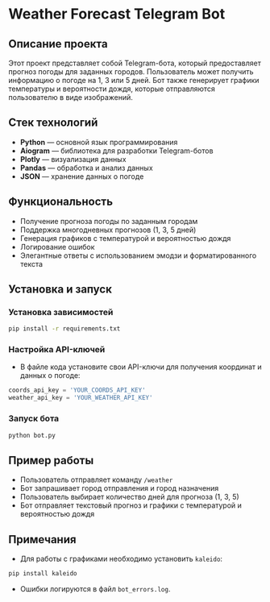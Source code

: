 # Weather Forecast Telegram Bot

## Описание проекта
Этот проект представляет собой Telegram-бота, который предоставляет прогноз погоды для заданных городов. Пользователь может получить информацию о погоде на 1, 3 или 5 дней. Бот также генерирует графики температуры и вероятности дождя, которые отправляются пользователю в виде изображений.

## Стек технологий
- **Python** — основной язык программирования
- **Aiogram** — библиотека для разработки Telegram-ботов
- **Plotly** — визуализация данных
- **Pandas** — обработка и анализ данных
- **JSON** — хранение данных о погоде

## Функциональность
- Получение прогноза погоды по заданным городам
- Поддержка многодневных прогнозов (1, 3, 5 дней)
- Генерация графиков с температурой и вероятностью дождя
- Логирование ошибок
- Элегантные ответы с использованием эмодзи и форматированного текста

## Установка и запуск
### Установка зависимостей
```bash
pip install -r requirements.txt
```
### Настройка API-ключей
- В файле кода установите свои API-ключи для получения координат и данных о погоде:
```python
coords_api_key = 'YOUR_COORDS_API_KEY'
weather_api_key = 'YOUR_WEATHER_API_KEY'
```

### Запуск бота
```bash
python bot.py
```

## Пример работы
- Пользователь отправляет команду `/weather`
- Бот запрашивает город отправления и город назначения
- Пользователь выбирает количество дней для прогноза (1, 3, 5)
- Бот отправляет текстовый прогноз и графики с температурой и вероятностью дождя

## Примечания
- Для работы с графиками необходимо установить `kaleido`:
```bash
pip install kaleido
```
- Ошибки логируются в файл `bot_errors.log`.


